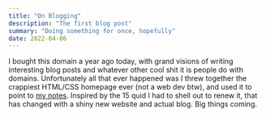 ```yaml
---
title: "On Blogging"
description: "The first blog post"
summary: "Doing something for once, hopefully"
date: 2022-04-06
---
```


I bought this domain a year ago today, with grand visions of writing interesting blog posts and whatever other cool shit it is people do with domains. Unfortunately all that ever happened was I threw together the crappiest HTML/CSS homepage ever (not a web dev btw), and used it to point to [my notes](https://joeyh.dev/notes). Inspired by the 15 quid I had to shell out to renew it, that has changed with a shiny new website and actual blog. Big things coming.
